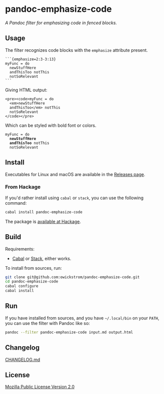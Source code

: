 # pandoc-emphasize-code

_A Pandoc filter for emphasizing code in fenced blocks._

## Usage

The filter recognizes code blocks with the `emphasize` attribute present.

    ```{emphasize=2:3-3:13}
    myFunc = do
      newStuffHere
      andThisToo notThis
      notSoRelevant
    ```

Giving HTML output:

    <pre><code>myFunc = do
      <em>newStuffHere
      andThisToo</em> notThis
      notSoRelevant
    </code></pre>

Which can be styled with bold font or colors.

<pre><code>myFunc = do
  <b>newStuffHere
  andThisToo</b> notThis
  notSoRelevant
</code></pre>

## Install

Executables for Linux and macOS are available in the [Releases
page](https://github.com/owickstrom/pandoc-emphasize-code/releases).

### From Hackage

If you'd rather install using `cabal` or `stack`, you can use the following
command:

```bash
cabal install pandoc-emphasize-code
```

The package is [available at Hackage](https://hackage.haskell.org/package/pandoc-emphasize-code).

## Build

Requirements:

* [Cabal](https://www.haskell.org/cabal/) or
  [Stack](https://docs.haskellstack.org/en/stable/README/), either works.

To install from sources, run:

```bash
git clone git@github.com:owickstrom/pandoc-emphasize-code.git
cd pandoc-emphasize-code
cabal configure
cabal install
```

## Run

If you have installed from sources, and you have `~/.local/bin` on your
`PATH`, you can use the filter with Pandoc like so:

```bash
pandoc --filter pandoc-emphasize-code input.md output.html
```

## Changelog

[CHANGELOG.md](CHANGELOG.md)

## License

[Mozilla Public License Version 2.0](LICENSE)
